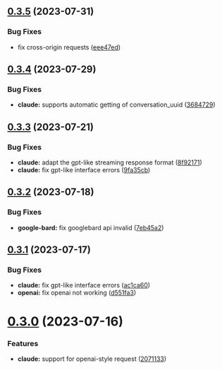 ## [0.3.5](https://github.com/UNICKCHENG/openai-proxy/compare/v0.3.4...v0.3.5) (2023-07-31)


### Bug Fixes

* fix cross-origin requests ([eee47ed](https://github.com/UNICKCHENG/openai-proxy/commit/eee47ed70ff3974b9ad90f8bd42cd0992a470a05))

## [0.3.4](https://github.com/UNICKCHENG/openai-proxy/compare/v0.3.3...v0.3.4) (2023-07-29)


### Bug Fixes

* **claude:** supports automatic getting of conversation_uuid ([3684729](https://github.com/UNICKCHENG/openai-proxy/commit/368472943825406be912fdfc56b0eec79a152835))

## [0.3.3](https://github.com/UNICKCHENG/openai-proxy/compare/v0.3.2...v0.3.3) (2023-07-21)


### Bug Fixes

* **claude:** adapt the gpt-like streaming response format ([8f92171](https://github.com/UNICKCHENG/openai-proxy/commit/8f9217155806a4a001396765a900647b9dd6a934))
* **claude:** fix gpt-like interface errors ([9fa35cb](https://github.com/UNICKCHENG/openai-proxy/commit/9fa35cb46044c399492a5a837d667a39c50922a6))

## [0.3.2](https://github.com/UNICKCHENG/openai-proxy/compare/v0.3.1...v0.3.2) (2023-07-18)


### Bug Fixes

* **google-bard:** fix googlebard api invalid ([7eb45a2](https://github.com/UNICKCHENG/openai-proxy/commit/7eb45a231fd16857210c35f4193c95c2f9d1bd70))

## [0.3.1](https://github.com/UNICKCHENG/openai-proxy/compare/v0.3.0...v0.3.1) (2023-07-17)


### Bug Fixes

* **claude:** fix gpt-like interface errors ([ac1ca60](https://github.com/UNICKCHENG/openai-proxy/commit/ac1ca60ad504522e9fff356638026efb9d1e80d8))
* **openai:** fix openai not working ([d551fa3](https://github.com/UNICKCHENG/openai-proxy/commit/d551fa3373d1f5d76a05d7c4ce969a91c76d4253))

# [0.3.0](https://github.com/UNICKCHENG/openai-proxy/compare/v0.2.1...v0.3.0) (2023-07-16)


### Features

* **claude:** support for openai-style request ([2071133](https://github.com/UNICKCHENG/openai-proxy/commit/20711337863e43b58ccac92f0d04f714ac406aca))
